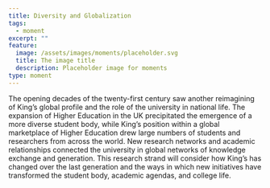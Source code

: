 ```yaml
---
title: Diversity and Globalization
tags:
  - moment
excerpt: ""
feature:
  image: /assets/images/moments/placeholder.svg
  title: The image title
  description: Placeholder image for moments
type: moment
---
```


The opening decades of the twenty-first century saw another reimagining of King’s global profile and the role of the university in national life. The expansion of Higher Education in the UK precipitated the emergence of a more diverse student body, while King’s position within a global marketplace of Higher Education drew large numbers of students and researchers from across the world. New research networks and academic relationships connected the university in global networks of knowledge exchange and generation. This research strand will consider how King’s has changed over the last generation and the ways in which new initiatives have transformed the student body, academic agendas, and college life.
